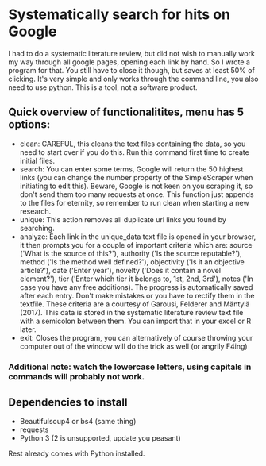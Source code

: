 # Systematically search for hits on Google

I had to do a systematic literature review, but did not wish to manually work my way through all google pages, opening each link by hand. So I wrote a program for that. You still have to close it though, but saves at least 50% of clicking. It's very simple and only works through the command line, you also need to use python. This is a tool, not a software product.

## Quick overview of functionalitites, menu has 5 options:
- clean: CAREFUL, this cleans the text files containing the data, so you need to start over if you do this. Run this command first time to create initial files.
- search: You can enter some terms, Google will return the 50 highest links (you can change the number property of the SimpleScraper when initiating to edit this). Beware, Google is not keen on you scraping it, so don't send them too many requests at once. This function just appends to the files for eternity, so remember to run clean when starting a new research.
- unique: This action removes all duplicate url links you found by searching.
- analyze: Each link in the unique_data text file is opened in your browser, it then prompts you for a couple of important criteria which are: source ('What is the source of this?'), authority ('Is the source reputable?'), method ('Is the method well defined?'), objectivity ('Is it an objective article?'), date ('Enter year'), novelty ('Does it contain a novel element?'), tier ('Enter which tier it belongs to, 1st, 2nd, 3rd'), notes ('In case you have any free additions). The progress is automatically saved after each entry. Don't make mistakes or you have to rectify them in the textfile. These criteria are a courtesy of Garousi, Felderer and Mäntylä (2017).
This data is stored in the systematic literature review text file with a semicolon between them. You can import that in your excel or R later.
- exit: Closes the program, you can alternatively of course throwing your computer out of the window will do the trick as well (or angrily F4ing)

### Additional note: watch the lowercase letters, using capitals in commands will probably not work.

## Dependencies to install

- Beautifulsoup4 or bs4 (same thing)
- requests
- Python 3 (2 is unsupported, update you peasant)

Rest already comes with Python installed.
